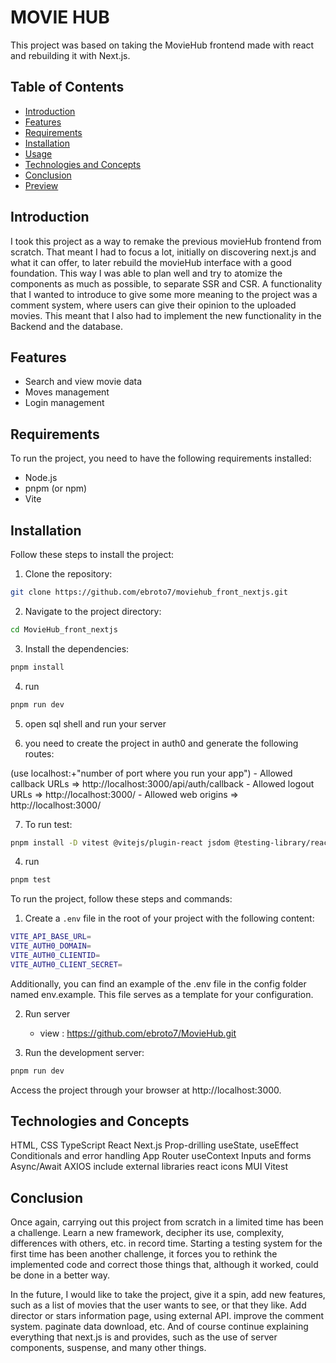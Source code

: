 


# MOVIE HUB 

This project was based on taking the MovieHub frontend made with react and rebuilding it with Next.js.


## Table of Contents
- [Introduction](#introduction)
- [Features](#features)
- [Requirements](#requirements)
- [Installation](#installation)
- [Usage](#usage)
- [Technologies and Concepts](#technologies-and-concepts)
- [Conclusion](#conclusion)
- [Preview](#preview)

## Introduction

I took this project as a way to remake the previous movieHub frontend from scratch. That meant I had to focus a lot, initially on discovering next.js and what it can offer, to later rebuild the movieHub interface with a good foundation.
This way I was able to plan well and try to atomize the components as much as possible, to separate SSR and CSR.
A functionality that I wanted to introduce to give some more meaning to the project was a comment system, where users can give their opinion to the uploaded movies.
This meant that I also had to implement the new functionality in the Backend and the database.

## Features
- Search and view movie data
- Moves management
- Login management

## Requirements
To run the project, you need to have the following requirements installed:
- Node.js
- pnpm (or npm)
- Vite


## Installation
Follow these steps to install the project:
1. Clone the repository:
```sh
git clone https://github.com/ebroto7/moviehub_front_nextjs.git
```

2. Navigate to the project directory:
```sh
cd MovieHub_front_nextjs
```

3. Install the dependencies:
```sh
pnpm install
```
4. run 
 ```sh
pnpm run dev
```
5. open sql shell and run your server

6. you need to create the project in auth0 and generate the following routes:

 (use localhost:+"number of port where you run your app")
    - Allowed callback URLs => http://localhost:3000/api/auth/callback
    - Allowed logout URLs => http://localhost:3000/
    - Allowed web origins  => http://localhost:3000/

7. To run test:
```sh
pnpm install -D vitest @vitejs/plugin-react jsdom @testing-library/react
```
4. run 
 ```sh
pnpm test
```

To run the project, follow these steps and commands:

1. Create a `.env` file in the root of your project with the following content:
```sh
VITE_API_BASE_URL=
VITE_AUTH0_DOMAIN=
VITE_AUTH0_CLIENTID=
VITE_AUTH0_CLIENT_SECRET=
```
Additionally, you can find an example of the .env file in the config folder named env.example. This file serves as a template for your configuration.

2. Run server
    - view : https://github.com/ebroto7/MovieHub.git

3. Run the development server:

 ```sh
pnpm run dev
```

Access the project through your browser at http://localhost:3000.

## Technologies and Concepts
HTML, CSS
TypeScript
React
Next.js
Prop-drilling
useState, useEffect
Conditionals and error handling
App Router
useContext
Inputs and forms
Async/Await
AXIOS
include external libraries
react icons
MUI
Vitest

## Conclusion
Once again, carrying out this project from scratch in a limited time has been a challenge. Learn a new framework, decipher its use, complexity, differences with others, etc. in record time.
Starting a testing system for the first time has been another challenge, it forces you to rethink the implemented code and correct those things that, although it worked, could be done in a better way.

In the future, I would like to take the project, give it a spin, add new features, such as a list of movies that the user wants to see, or that they like. Add director or stars information page, using external API.
improve the comment system. paginate data download, etc.
And of course continue explaining everything that next.js is and provides, such as the use of server components, suspense, and many other things.